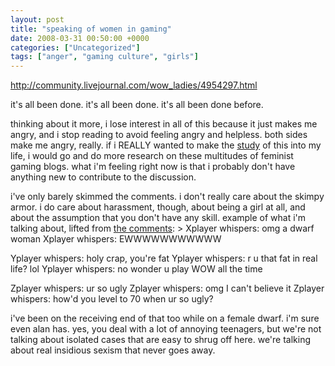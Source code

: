```yaml
---
layout: post
title: "speaking of women in gaming"
date: 2008-03-31 00:50:00 +0000
categories: ["Uncategorized"]
tags: ["anger", "gaming culture", "girls"]
---
```


http://community.livejournal.com/wow_ladies/4954297.html

it's all been done.
it's all been done.
it's all been done before.

thinking about it more, i lose interest in all of this because it just makes me angry, and i stop reading to avoid feeling angry and helpless. both sides make me angry, really. if i REALLY wanted to make the [study](http://judytuna.livejournal.com/202369.html?thread=498817#t498817) of this into my life, i would go and do more research on these multitudes of feminist gaming blogs. what i'm feeling right now is that i probably don't have anything new to contribute to the discussion.

i've only barely skimmed the comments. i don't really care about the skimpy armor. i do care about harassment, though, about being a girl at all, and about the assumption that you don't have any skill. example of what i'm talking about, lifted from [the comments](http://community.livejournal.com/wow_ladies/4954297.html?thread=71056313#t71056313): > Xplayer whispers: omg a dwarf woman
Xplayer whispers: EWWWWWWWWWWW

Yplayer whispers: holy crap, you're fat
Yplayer whispers: r u that fat in real life? lol
Yplayer whispers: no wonder u play WOW all the time

Zplayer whispers: ur so ugly
Zplayer whispers: omg I can't believe it
Zplayer whispers: how'd you level to 70 when ur so ugly?

i've been on the receiving end of that too while on a female dwarf. i'm sure even alan has. yes, you deal with a lot of annoying teenagers, but we're not talking about isolated cases that are easy to shrug off here. we're talking about real insidious sexism that never goes away.